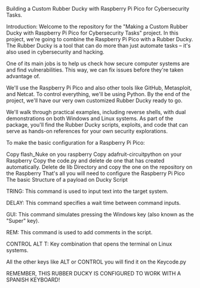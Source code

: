 
Building a Custom Rubber Ducky with Raspberry Pi Pico for Cybersecurity Tasks.

Introduction:
Welcome to the repository for the "Making a Custom Rubber Ducky with Raspberry Pi Pico for Cybersecurity Tasks" project. In this project, we're going to combine the Raspberry Pi Pico with a Rubber Ducky. The Rubber Ducky is a tool that can do more than just automate tasks – it's also used in cybersecurity and hacking.

One of its main jobs is to help us check how secure computer systems are and find vulnerabilities. This way, we can fix issues before they're taken advantage of.

We'll use the Raspberry Pi Pico and also other tools like GitHub, Metasploit, and Netcat. To control everything, we'll be using Python. By the end of the project, we'll have our very own customized Rubber Ducky ready to go.

We'll walk through practical examples, including reverse shells, with dual demonstrations on both Windows and Linux systems. As part of the package, you'll find the Rubber Ducky scripts, exploits, and code that can serve as hands-on references for your own security explorations.


To make the basic configuration for a Raspberry Pi Pico:

Copy flash_Nuke on you raspberry
Copy adafruit-circuitpython on your Raspberry
Copy the code.py and delete de one that has created automatically.
Delete de lib Directory and copy the one on the repository on the Raspberry That's all you will need to configure the Raspberry Pi Pico
The basic Structure of a payload on Ducky Script

TRING: This command is used to input text into the target system.

DELAY: This command specifies a wait time between command inputs.

GUI: This command simulates pressing the Windows key (also known as the "Super" key).

REM: This command is used to add comments in the script.

CONTROL ALT T: Key combination that opens the terminal on Linux systems.

All the other keys like ALT or CONTROL you will find it on the Keycode.py

REMEMBER, THIS RUBBER DUCKY IS CONFIGURED TO WORK WITH A SPANISH KEYBOARD!
